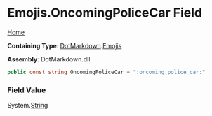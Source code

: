 # Emojis\.OncomingPoliceCar Field

[Home](../../../README.md)

**Containing Type**: [DotMarkdown](../../README.md)\.[Emojis](../README.md)

**Assembly**: DotMarkdown\.dll

```csharp
public const string OncomingPoliceCar = ":oncoming_police_car:"
```

### Field Value

System\.[String](https://docs.microsoft.com/en-us/dotnet/api/system.string)